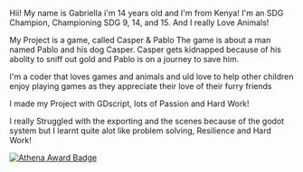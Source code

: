 Hii! My name is Gabriella i'm 14 years old and I'm from Kenya! I'm an SDG Champion, Championing SDG 9, 14, and 15. And I really Love Animals!

My Project is a game, called Casper & Pablo The game is about a man named Pablo and his dog Casper. Casper gets kidnapped because of his abolity to sniff out gold and Pablo is on a journey to save him.

I'm a coder that loves games and animals and uld love to help other children enjoy playing games as they appreciate their love of their furry friends

I made my Project with GDscript, lots of Passion and Hard Work!

I really Struggled with the exporting and the scenes because of the godot system but I learnt quite alot like problem solving, Resilience and Hard Work!

[![Athena Award Badge](https://img.shields.io/endpoint?url=https%3A%2F%2Faward.athena.hackclub.com%2Fapi%2Fbadge)](https://award.athena.hackclub.com?utm_source=readme)
